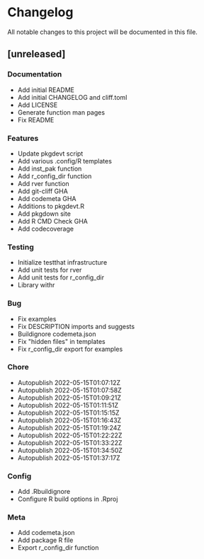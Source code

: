 # Changelog

All notable changes to this project will be documented in this file.

## [unreleased]

### Documentation

- Add initial README
- Add initial CHANGELOG and cliff.toml
- Add LICENSE
- Generate function man pages
- Fix README

### Features

- Update pkgdevt script
- Add various .config/R templates
- Add inst_pak function
- Add r_config_dir function
- Add rver function
- Add git-cliff GHA
- Add codemeta GHA
- Additions to pkgdevt.R
- Add pkgdown site
- Add R CMD Check GHA
- Add codecoverage

### Testing

- Initialize testthat infrastructure
- Add unit tests for rver
- Add unit tests for r_config_dir
- Library withr

### Bug

- Fix examples
- Fix DESCRIPTION imports and suggests
- Buildignore codemeta.json
- Fix "hidden files" in templates
- Fix r_config_dir export for examples

### Chore

- Autopublish 2022-05-15T01:07:12Z
- Autopublish 2022-05-15T01:07:58Z
- Autopublish 2022-05-15T01:09:21Z
- Autopublish 2022-05-15T01:11:51Z
- Autopublish 2022-05-15T01:15:15Z
- Autopublish 2022-05-15T01:16:43Z
- Autopublish 2022-05-15T01:19:24Z
- Autopublish 2022-05-15T01:22:22Z
- Autopublish 2022-05-15T01:33:22Z
- Autopublish 2022-05-15T01:34:50Z
- Autopublish 2022-05-15T01:37:17Z

### Config

- Add .Rbuildignore
- Configure R build options in .Rproj

### Meta

- Add codemeta.json
- Add package R file
- Export r_config_dir function

<!-- generated by git-cliff -->
